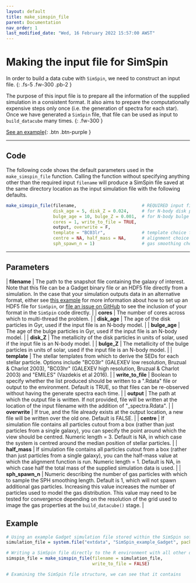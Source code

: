 ```yaml
---
layout: default
title: make_simspin_file
parent: Documentation
nav_order: 1
last_modified_date: "Wed, 16 February 2022 15:57:00 AWST"
---
```


# Making the input file for SimSpin

In order to build a data cube with `SimSpin`, we need to construct an input file.
{: .fs-5 .fw-300 .pb-2 }

The purpose of this input file is to prepare all the information of the supplied simulation in a consistent format.
It also aims to prepare the computationally expensive steps only once (i.e. the generation of spectra for each star).
Once we have generated a `SimSpin` file, that file can be used as input to `build_datacube` many times. 
{: .fw-300 }


[See an example](#example){: .btn .btn-purple }

---
## Code

The following code shows the default parameters used in the `make_simspin_file` function. Calling the function without specifying anything other than the required input `filename` will produce a SimSpin file saved at the same directory location as the input simulation file with the following defaults. 

```R
make_simspin_file(filename,                         # REQUIRED input file 
                  disk_age = 5, disk_Z = 0.024,     # for N-body disk particles
                  bulge_age = 10, bulge_Z = 0.001,  # for N-body bulge particles
                  cores = 1, write_to_file = TRUE, 
                  output, overwrite = F,
                  template = "BC03lr",              # template choice for spectra
                  centre = NA, half_mass = NA,      # alignment choice
                  sph_spawn_n = 1)                  # gas smoothing choice

```

---

## Parameters

| **filename**      	| The path to the snapshot file containing the galaxy of interest. Note that this file can be a Gadget binary file or an HDF5 file directly from a simulation. In the case that your simulation outputs data in an alternative format, either see [this example](examples/generating_hdf5) for more information about how to set up an HDF5 file for `SimSpin`, or [file an issue on GitHub](https://github.com/kateharborne/SimSpin/issues/new/choose) to see the inclusion of your format in the `SimSpin` code directly.                                                                                                                                                                                                                                                                                                                                               	|
| **cores**         	| The number of cores across which to multi-thread the problem.                                                                                                                                                                                                                                                                                                                                                     	|
| **disk_age**      	| The age of the disk particles in Gyr, used if the input file is an N-body model.                                                                                                                                                                                                                                                                                                                                  	|
| **bulge_age**     	| The age of the bulge particles in Gyr, used if the input file is an N-body model.                                                                                                                                                                                                                                                                                                                                 	|
| **disk_Z**        	| The metallicity of the disk particles in units of solar, used if the input file is an N-body model.                                                                                                                                                                                                                                                                                                               	|
| **bulge_Z**       	| The metallicity of the bulge particles in units of solar, used if the input file is an N-body model.                                                                                                                                                                                                                                                                                                              	|
| **template**      	| The stellar templates from which to derive the SEDs for each stellar particle. Options include "BC03lr" (GALEXEV low resolution, Bruzual & Charlot 2003), "BC03hr" (GALEXEV high resolution, Bruzual & Charlot 2003) and "EMILES" (Vazdekis et al 2016).                                                                                                                                                          	|
| **write_to_file** 	| Boolean to specify whether the list produced should be written to a ".Rdata" file or output to the environment. Default is TRUE, so that files can be re-observed without having the generate spectra each time.                                                                                                                                                                                                  	|
| **output**        	| The path at which the output file is written. If not provided, file will be written at the location of the input filename with the addition of "_spectra.Rdata".                                                                                                                                                                                                                                                  	|
| **overwrite**     	| If true, and the file already exists at the output location, a new file will be written over the old one. Default is FALSE.                                                                                                                                                                                                                                                                                       	|
| **centre**        	| If simulation file contains all particles cutout from a box (rather than just particles from a single galaxy), you can specify the point around which the view should be centred. Numeric length = 3. Default is NA, in which case the system is centred around the median position of stellar particles.                                                                                                         	|
| **half_mass**     	| If simulation file contains all particles cutout from a box (rather than just particles from a single galaxy), you can the half-mass value at which the alignment function is run. Numeric length = 1. Default is NA, in which case half the total mass of the supplied simulation data is used.                                                                                                                  	|
| **sph_spawn_n**   	| Numeric describing the number of gas particles with which to sample the SPH smoothing length. Default is 1, which will not spawn additional gas particles. Increasing this value increases the number of particles used to model the gas distribution. This value may need to be tested for convergence depending on the resolution of the grid used to image the gas properties at the `build_datacube()` stage. 	|

## Example

```R
# Using an example Gadget simulation file stored within the SimSpin software:
simulation_file = system.file("extdata", "SimSpin_example_Gadget", package = "SimSpin"),

# Writing a SimSpin file directly to the R environment with all other defaults:
simspin_file = make_simspin_file(filename = simulation_file,    
                                 write_to_file = FALSE)

# Examining the SimSpin file structure, we can see that it contains 
```